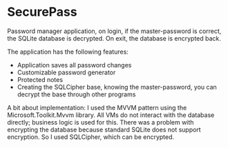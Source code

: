 # SecurePass

Password manager application, on login, if the master-password is correct, the SQLite database is decrypted. On exit, the database is encrypted back.

The application has the following features:

- Application saves all password changes
- Customizable password generator
- Protected notes
- Creating the SQLCipher base, knowing the master-password, you can decrypt the base through other programs

A bit about implementation:
I used the MVVM pattern using the Microsoft.Toolkit.Mvvm library. All VMs do not interact with the database directly; business logic is used for this.
There was a problem with encrypting the database because standard SQLite does not support encryption. So I used SQLCipher, which can be encrypted.
